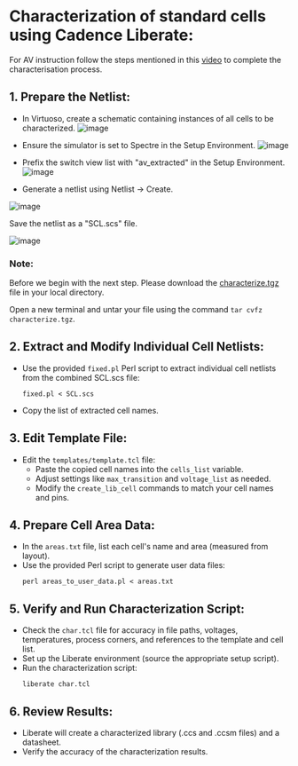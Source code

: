 # Characterization of standard cells using Cadence Liberate:


For AV instruction follow the steps mentioned in this [video](https://youtu.be/vOu4RwzyXCE?feature=shared) to complete the characterisation process. 

## **1. Prepare the Netlist:**

- In Virtuoso, create a schematic containing instances of all cells to be characterized.
  ![image](https://github.com/VardhanSuroshi/SCL_Workshop_24/assets/132068498/7b243a7d-5fe4-4114-9f0f-405178e746bc)

- Ensure the simulator is set to Spectre in the Setup Environment.
       ![image](https://github.com/VardhanSuroshi/SCL_Workshop_24/assets/132068498/586e100f-4c24-4d51-a03c-59fc327a32fb)

- Prefix the switch view list with "av_extracted" in the Setup Environment.
  ![image](https://github.com/VardhanSuroshi/SCL_Workshop_24/assets/132068498/c9f92033-3dc4-4c14-9593-9f75be6112da)

- Generate a netlist using Netlist -> Create. 

![image](https://github.com/VardhanSuroshi/SCL_Workshop_24/assets/132068498/38168032-127e-4e8b-9bcd-7fba31a54290)


Save the netlist as a "SCL.scs" file.

![image](https://github.com/VardhanSuroshi/SCL_Workshop_24/assets/132068498/56c18754-7dbf-4956-82a8-625d6f6e7a97)


### Note:
Before we begin with the next step. Please download the [characterize.tgz](https://github.com/VardhanSuroshi/SCL-Design-Workshop-24/blob/main/characterization/characterize.tgz) file in your local directory. 

Open a new terminal and untar your file using the command  ``tar cvfz characterize.tgz``.
  

## **2. Extract and Modify Individual Cell Netlists:**

- Use the provided `fixed.pl` Perl script to extract individual cell netlists from the combined SCL.scs file:
  ```
  fixed.pl < SCL.scs
  ```
- Copy the list of extracted cell names.

## **3. Edit Template File:**

- Edit the `templates/template.tcl` file:
  - Paste the copied cell names into the `cells_list` variable.
  - Adjust settings like `max_transition` and `voltage_list` as needed.
  - Modify the `create_lib_cell` commands to match your cell names and pins.

## **4. Prepare Cell Area Data:**

- In the `areas.txt` file, list each cell's name and area (measured from layout).
- Use the provided Perl script to generate user data files:
  ```
  perl areas_to_user_data.pl < areas.txt
  ```

## **5. Verify and Run Characterization Script:**

- Check the `char.tcl` file for accuracy in file paths, voltages, temperatures, process corners, and references to the template and cell list.
- Set up the Liberate environment (source the appropriate setup script).
- Run the characterization script:
  ```
  liberate char.tcl
  ```

## **6. Review Results:**

- Liberate will create a characterized library (.ccs and .ccsm files) and a datasheet.
- Verify the accuracy of the characterization results.



